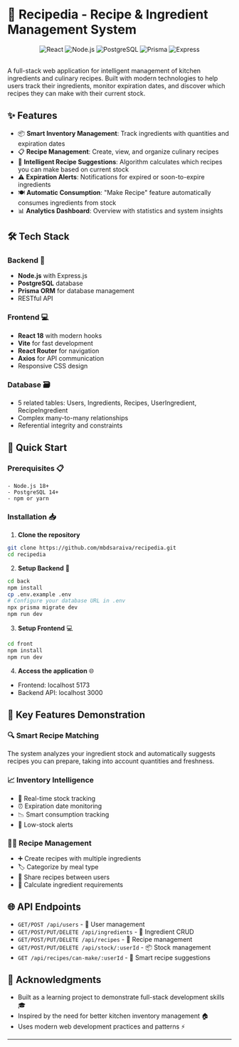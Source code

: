 # 🍳 Recipedia - Recipe & Ingredient Management System

<div align="center">
  <img src="https://img.shields.io/badge/React-61DAFB?style=for-the-badge&logo=react&logoColor=black" alt="React" />
  <img src="https://img.shields.io/badge/Node.js-339933?style=for-the-badge&logo=node.js&logoColor=white" alt="Node.js" />
  <img src="https://img.shields.io/badge/PostgreSQL-4169E1?style=for-the-badge&logo=postgresql&logoColor=white" alt="PostgreSQL" />
  <img src="https://img.shields.io/badge/Prisma-2D3748?style=for-the-badge&logo=prisma&logoColor=white" alt="Prisma" />
  <img src="https://img.shields.io/badge/Express.js-000000?style=for-the-badge&logo=express&logoColor=white" alt="Express" />
</div>

<br />

A full-stack web application for intelligent management of kitchen ingredients and culinary recipes. Built with modern technologies to help users track their ingredients, monitor expiration dates, and discover which recipes they can make with their current stock.

## ✨ Features

- 📦 **Smart Inventory Management**: Track ingredients with quantities and expiration dates
- 📋 **Recipe Management**: Create, view, and organize culinary recipes
- 🧠 **Intelligent Recipe Suggestions**: Algorithm calculates which recipes you can make based on current stock
- ⚠️ **Expiration Alerts**: Notifications for expired or soon-to-expire ingredients
- 🍽️ **Automatic Consumption**: "Make Recipe" feature automatically consumes ingredients from stock
- 📊 **Analytics Dashboard**: Overview with statistics and system insights

## 🛠️ Tech Stack

### Backend 🔧
- **Node.js** with Express.js
- **PostgreSQL** database
- **Prisma ORM** for database management
- RESTful API

### Frontend 💻
- **React 18** with modern hooks
- **Vite** for fast development
- **React Router** for navigation
- **Axios** for API communication
- Responsive CSS design

### Database 🗃️
- 5 related tables: Users, Ingredients, Recipes, UserIngredient, RecipeIngredient
- Complex many-to-many relationships
- Referential integrity and constraints

## 🚀 Quick Start

### Prerequisites 📋
```
- Node.js 18+
- PostgreSQL 14+
- npm or yarn
```

### Installation 📥

1. **Clone the repository**
```bash
git clone https://github.com/mbdsaraiva/recipedia.git
cd recipedia
```

2. **Setup Backend** 🔧
```bash
cd back
npm install
cp .env.example .env
# Configure your database URL in .env
npx prisma migrate dev
npm run dev
```

3. **Setup Frontend** 💻
```bash
cd front
npm install
npm run dev
```

4. **Access the application** 🌐
- Frontend: localhost 5173
- Backend API: localhost 3000

## 🎯 Key Features Demonstration

### 🔍 Smart Recipe Matching
The system analyzes your ingredient stock and automatically suggests recipes you can prepare, taking into account quantities and freshness.

### 📈 Inventory Intelligence
- 🔄 Real-time stock tracking
- ⏰ Expiration date monitoring
- 📉 Smart consumption tracking
- 🚨 Low-stock alerts

### 👨‍🍳 Recipe Management
- ➕ Create recipes with multiple ingredients
- 🏷️ Categorize by meal type
- 👥 Share recipes between users
- 🧮 Calculate ingredient requirements

## 🌐 API Endpoints

- `GET/POST /api/users` - 👤 User management
- `GET/POST/PUT/DELETE /api/ingredients` - 🥕 Ingredient CRUD
- `GET/POST/PUT/DELETE /api/recipes` - 📝 Recipe management
- `GET/POST/PUT/DELETE /api/stock/:userId` - 📦 Stock management
- `GET /api/recipes/can-make/:userId` - 🎯 Smart recipe suggestions

## 🙏 Acknowledgments

- Built as a learning project to demonstrate full-stack development skills 🎓
- Inspired by the need for better kitchen inventory management 🏠
- Uses modern web development practices and patterns ⚡

---




